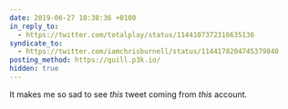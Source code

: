 ```yaml
---
date: 2019-06-27 10:38:36 +0100
in_reply_to:
  - https://twitter.com/totalplay/status/1144107372316635136
syndicate_to:
  - https://twitter.com/iamchrisburnell/status/1144178204745379840
posting_method: https://quill.p3k.io/
hidden: true
---
```


It makes me so sad to see _this_ tweet coming from _this_ account.

